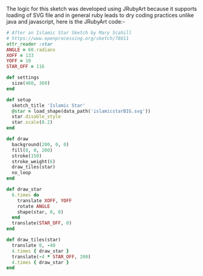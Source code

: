 The logic for this sketch was developed using JRubyArt because it supports loading of SVG file and in general ruby leads to dry coding practices unlike java and javascript, here is the JRubyArt code:-
```ruby
# After an Islamic Star Sketch by Mary Scahill
# https://www.openprocessing.org/sketch/78611
attr_reader :star
ANGLE = 60.radians
XOFF = 133
YOFF = 10
STAR_OFF = 116

def settings
  size(460, 360)
end

def setup
  sketch_title 'Islamic Star'
  @star = load_shape(data_path('islamicstarBIG.svg'))
  star.disable_style
  star.scale(0.2)
end

def draw
  background(200, 0, 0)
  fill(0, 0, 200)
  stroke(150)
  stroke_weight(6)
  draw_tiles(star)
  no_loop
end

def draw_star
  6.times do
    translate XOFF, YOFF
    rotate ANGLE
    shape(star, 0, 0)
  end
  translate(STAR_OFF, 0)
end

def draw_tiles(star)
  translate 0, -40
  4.times { draw_star }
  translate(-4 * STAR_OFF, 200)
  4.times { draw_star }
end
```
